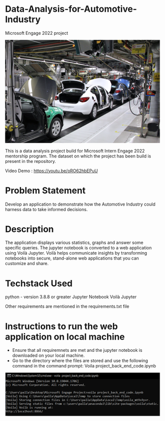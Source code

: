 # Data-Analysis-for-Automotive-Industry
Microsoft Engage 2022 project

![](images/automotive%20industry.jpg)

This is a data analysis project build for Microsoft Intern Engage 2022 mentorship program.
The dataset on which the project has been build is present in the repository.

Video Demo : https://youtu.be/oRO62hbEPuU

# **Problem Statement**
Develop an application to demonstrate how the Automotive Industry could harness data to take informed decisions.

# **Description**
The application displays various statistics, graphs and answer some specific queries. The jupyter notebook is converted to a web application using Voilà Jupyter. Voilà helps communicate insights by transforming notebooks into secure, stand-alone web applications that you can customize and share.

# **Techstack Used**
python - version 3.8.8 or greater
Jupyter Notebook
Voilà Jupyter

Other requirements are mentioned in the requirements.txt file

# **Instructions to run the web application on local machine**
* Ensure that all requiremnets are met and the jupyter notebook is downloaded on your local machine.
* Go to the directory where the files are stored and use the following command in the command prompt: Voila project_back_end_code.ipynb

![](images/voila%20code.png)
